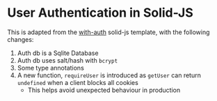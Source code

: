# User Authentication in Solid-JS

This is adapted from the [with-auth](https://github.com/solidjs/solid-start/tree/main/examples/with-auth) solid-js template, with the following changes:

1. Auth db is a Sqlite Database
2. Auth db uses salt/hash with `bcrypt`
3. Some type annotations
3. A new function, `requireUser` is introduced as `getUser` can return `undefined` when a client blocks all cookies
    - This helps avoid unexpected behaviour in production
